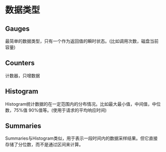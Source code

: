 # 数据类型

## Gauges
最简单的数据类型，只有一个作为返回值的瞬时状态。(比如调用次数，磁盘当前容量)

## Counters
计数器，只增数据

## Histogram
Histogram统计数据的在一定范围内的分布情况。比如最大最小值，中间值，中位数，75%值 90%值等。(使用于请求的平均响应时间)

## Summaries
Summaries与Histogram类似，用于表示一段时间内的数据采样结果。但它直接存储了分位数，而不是通过区间来计算。